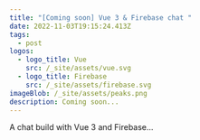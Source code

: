 ```yaml
---
title: "[Coming soon] Vue 3 & Firebase chat "
date: 2022-11-03T19:15:24.413Z
tags:
  - post
logos:
  - logo_title: Vue
    src: /_site/assets/vue.svg
  - logo_title: Firebase
    src: /_site/assets/firebase.svg
imageBlob: /_site/assets/peaks.png
description: Coming soon...
---
```

A﻿ chat build with Vue 3 and Firebase...